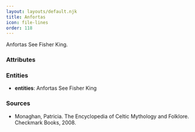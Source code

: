 ```yaml
---
layout: layouts/default.njk
title: Anfortas
icon: file-lines
order: 118
---
```

Anfortas See Fisher King.

### Attributes


### Entities

- **entities**: Anfortas See Fisher King

### Sources

- Monaghan, Patricia. The Encyclopedia of Celtic Mythology and Folklore. Checkmark Books, 2008.

